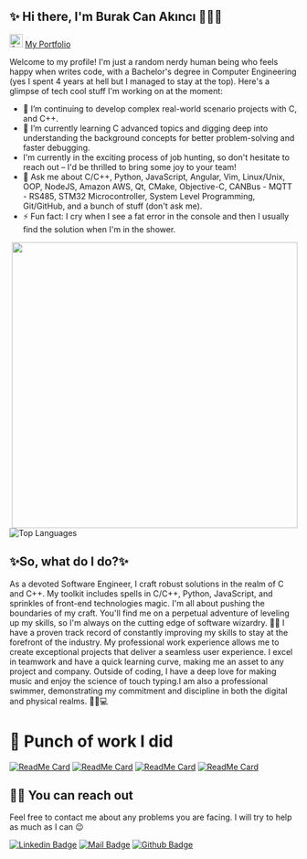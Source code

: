 ## ✨ Hi there, I'm Burak Can Akıncı 👋🏼✨
<img src="https://raw.githubusercontent.com/Tarikul-Islam-Anik/Microsoft-Teams-Animated-Emojis/master/Emojis/Travel%20and%20places/Star.png" alt="Star" width="23" height="23" /> [My Portfolio ](https://ayat-alzaidi.netlify.app/)

Welcome to my profile! I'm just a random nerdy human being who feels happy when writes code, with a Bachelor's degree in Computer Engineering (yes I spent 4 years at hell but I managed to stay at the top). Here's a glimpse of tech cool stuff I'm working on at the moment:

- 🔭 I’m continuing to develop complex real-world scenario projects with C, and C++.
- 🌱 I’m currently learning C advanced topics and digging deep  into understanding the background concepts for better problem-solving and faster debugging.
-  I'm currently in the exciting process of job hunting, so don't hesitate to reach out – I'd be thrilled to bring some joy to your team!
- 💬 Ask me about C/C++, Python, JavaScript, Angular, Vim, Linux/Unix, OOP, NodeJS, Amazon AWS, Qt, CMake, Objective-C, CANBus - MQTT - RS485, STM32 Microcontroller, System Level Programming, Git/GitHub, and a bunch of stuff (don't ask me).
- ⚡ Fun fact: I cry when I see a fat error in the console and then I usually find the solution when I'm in the shower.
<img src="https://user-images.githubusercontent.com/74038190/225813708-98b745f2-7d22-48cf-9150-083f1b00d6c9.gif" width="500" align="right">

![Top Languages](https://github-readme-stats.vercel.app/api/top-langs?username=burakcanakinci&show_icons=true&locale=en&layout=compact&theme=chartreuse-dark)

## ✨So, what do I do?✨
As a devoted Software Engineer, I craft robust solutions in the realm of C and C++. My toolkit includes spells in C/C++, Python, JavaScript, and sprinkles of front-end technologies magic.
I'm all about pushing the boundaries of my craft. You'll find me on a perpetual adventure of leveling up my skills, so I'm always on the cutting edge of software wizardry. 🎩🔮
I have a proven track record of constantly improving my skills to stay at the forefront of the industry. My professional work experience allows me to create exceptional projects that deliver a seamless user experience. I excel in teamwork and have a quick learning curve, making me an asset to any project and company.
Outside of coding, I have a deep love for making music and enjoy the science of touch typing.I am also a professional swimmer, demonstrating my commitment and discipline in both the digital and physical realms. 🏊‍♂️💻


# :rabbit: Punch of work I did

[![ReadMe Card](https://github-readme-stats.vercel.app/api/pin/?username=burakcanakinci&repo=Automotive-Telemetry-System)](https://github.com/burakcanakinci/Automotive-Telemetry-System)
[![ReadMe Card](https://github-readme-stats.vercel.app/api/pin/?username=burakcanakinci&repo=file-dropbox-system-with-javascript-python)](https://github.com/burakcanakinci/file-dropbox-system-with-javascript-python)
[![ReadMe Card](https://github-readme-stats.vercel.app/api/pin/?username=burakcanakinci&repo=Operating-System-Project-From-Scratch)](https://github.com/burakcanakinci/Operating-System-Project-From-Scratch)
[![ReadMe Card](https://github-readme-stats.vercel.app/api/pin/?username=burakcanakinci&repo=Blockchain-Development-in-C-)](https://github.com/burakcanakinci/Blockchain-Development-in-C-)




## 🤙🏻 You can reach out

Feel free to contact me about any problems you are facing. I will try to help as much as I can 😉

[![Linkedin Badge](https://img.shields.io/badge/linkedin-%230077B5.svg?&style=for-the-badge&logo=linkedin&logoColor=white)](https://www.linkedin.com/in/burakcanakinci/)
[![Mail Badge](https://img.shields.io/badge/email-c14438?style=for-the-badge&logo=Gmail&logoColor=white&link=mailto:ayatalzaidi2000@gmail.com)](mailto:burakakinci.bca@gmail.com)
[![Github Badge](https://img.shields.io/badge/github-333?style=for-the-badge&logo=github&logoColor=white)](https://github.com/burakcanakinci)  

